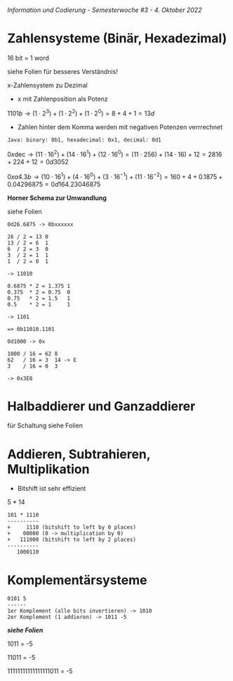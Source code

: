 ###### Information und Codierung - Semesterwoche #3 - 4. Oktober 2022

# Zahlensysteme (Binär, Hexadezimal)

16 bit = 1 word

siehe Folien für besseres Verständnis!

x-Zahlensystem zu Dezimal

- x mit Zahlenposition als Potenz

$1101b \to (1 \cdot 2^3) + (1 \cdot 2^2) + (1 \cdot 2^0) = 8 + 4 + 1 = 13d$

- Zahlen hinter dem Komma werden mit negativen Potenzen verrrechnet

`Java: binary: 0b1, hexadecimal: 0x1, decimal: 0d1`

$0x\mathrm{dec} \to (11 \cdot 16^2) + (14 \cdot 16^1) + (12 \cdot 16^0) = (11 \cdot 256) + (14 \cdot 16) + 12 = 2816 + 224 + 12 = 0d3052$

$0xa4.3b \to (10 \cdot 16^1) + (4 \cdot 16^0) + (3 \cdot 16^{-1}) + (11 \cdot 16^{-2}) = 160 + 4 + 0.1875 + 0.04296875 = 0d164.23046875$

**Horner Schema zur Umwandlung**

siehe Folien

```
0d26.6875 -> 0bxxxxxx

26 / 2 = 13 0
13 / 2 = 6  1
6  / 2 = 3  0
3  / 2 = 1  1
1  / 2 = 0  1

-> 11010

0.6875 * 2 = 1.375 1
0.375  * 2 = 0.75  0
0.75   * 2 = 1.5   1
0.5    * 2 = 1     1

-> 1101

=> 0b11010.1101

0d1000 -> 0x

1000 / 16 = 62 8
62   / 16 = 3  14 -> E
3    / 16 = 0  3

-> 0x3E8
```

# Halbaddierer und Ganzaddierer

für Schaltung siehe Folien

# Addieren, Subtrahieren, Multiplikation

- Bitshift ist sehr effizient

5 * 14

```
101 * 1110
----------
+     1110 (bitshift to left by 0 places)
+    00000 (0 -> multiplication by 0)
+   111000 (bitshift to left by 2 places)
----------
   1000110
```

# Komplementärsysteme

```
0101 5
------
1er Komplement (alle bits invertieren) -> 1010
2er Komplement (1 addieren) -> 1011 -5
```

***siehe Folien***

1011 = -5

11011 = -5

11111111111111111011 = -5
